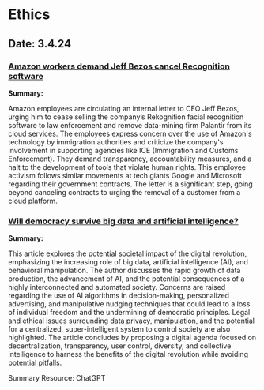 # Ethics

## Date: 3.4.24

### [Amazon workers demand Jeff Bezos cancel Recognition software](https://gizmodo.com/amazon-workers-demand-jeff-bezos-cancel-face-recognitio-1827037509)

**Summary:**

  Amazon employees are circulating an internal letter to CEO Jeff Bezos, urging him to cease selling the company’s Rekognition facial recognition software to law enforcement and remove data-mining firm Palantir from its cloud services. The employees express concern over the use of Amazon's technology by immigration authorities and criticize the company's involvement in supporting agencies like ICE (Immigration and Customs Enforcement). They demand transparency, accountability measures, and a halt to the development of tools that violate human rights. This employee activism follows similar movements at tech giants Google and Microsoft regarding their government contracts. The letter is a significant step, going beyond canceling contracts to urging the removal of a customer from a cloud platform.

### [Will democracy survive big data and artificial intelligence?](https://www.scientificamerican.com/article/will-democracy-survive-big-data-and-artificial-intelligence/)

**Summary:**

  This article explores the potential societal impact of the digital revolution, emphasizing the increasing role of big data, artificial intelligence (AI), and behavioral manipulation. The author discusses the rapid growth of data production, the advancement of AI, and the potential consequences of a highly interconnected and automated society. Concerns are raised regarding the use of AI algorithms in decision-making, personalized advertising, and manipulative nudging techniques that could lead to a loss of individual freedom and the undermining of democratic principles. Legal and ethical issues surrounding data privacy, manipulation, and the potential for a centralized, super-intelligent system to control society are also highlighted. The article concludes by proposing a digital agenda focused on decentralization, transparency, user control, diversity, and collective intelligence to harness the benefits of the digital revolution while avoiding potential pitfalls.

Summary Resource: ChatGPT

